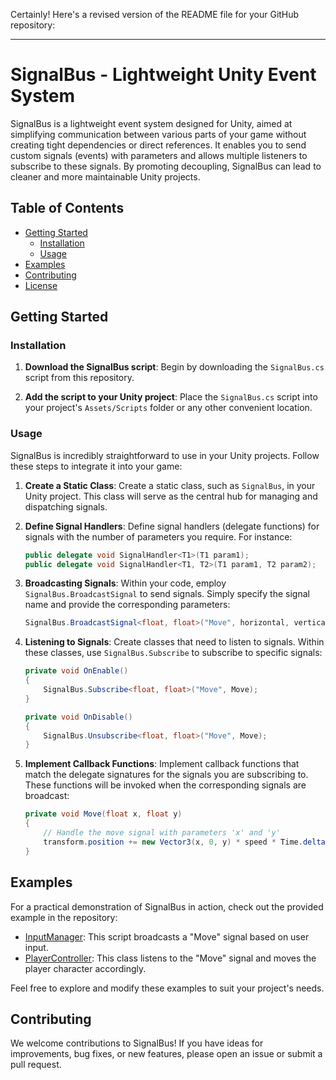 Certainly! Here's a revised version of the README file for your GitHub repository:

---

# SignalBus - Lightweight Unity Event System

SignalBus is a lightweight event system designed for Unity, aimed at simplifying communication between various parts of your game without creating tight dependencies or direct references. It enables you to send custom signals (events) with parameters and allows multiple listeners to subscribe to these signals. By promoting decoupling, SignalBus can lead to cleaner and more maintainable Unity projects.

## Table of Contents

- [Getting Started](#getting-started)
  - [Installation](#installation)
  - [Usage](#usage)
- [Examples](#examples)
- [Contributing](#contributing)
- [License](#license)

## Getting Started

### Installation

1. **Download the SignalBus script**: Begin by downloading the `SignalBus.cs` script from this repository.

2. **Add the script to your Unity project**: Place the `SignalBus.cs` script into your project's `Assets/Scripts` folder or any other convenient location.

### Usage

SignalBus is incredibly straightforward to use in your Unity projects. Follow these steps to integrate it into your game:

1. **Create a Static Class**: Create a static class, such as `SignalBus`, in your Unity project. This class will serve as the central hub for managing and dispatching signals.

2. **Define Signal Handlers**: Define signal handlers (delegate functions) for signals with the number of parameters you require. For instance:

    ```csharp
    public delegate void SignalHandler<T1>(T1 param1);
    public delegate void SignalHandler<T1, T2>(T1 param1, T2 param2);
    ```

3. **Broadcasting Signals**: Within your code, employ `SignalBus.BroadcastSignal` to send signals. Simply specify the signal name and provide the corresponding parameters:

    ```csharp
    SignalBus.BroadcastSignal<float, float>("Move", horizontal, vertical);
    ```

4. **Listening to Signals**: Create classes that need to listen to signals. Within these classes, use `SignalBus.Subscribe` to subscribe to specific signals:

    ```csharp
    private void OnEnable()
    {
        SignalBus.Subscribe<float, float>("Move", Move);
    }

    private void OnDisable()
    {
        SignalBus.Unsubscribe<float, float>("Move", Move);
    }
    ```

5. **Implement Callback Functions**: Implement callback functions that match the delegate signatures for the signals you are subscribing to. These functions will be invoked when the corresponding signals are broadcast:

    ```csharp
    private void Move(float x, float y)
    {
        // Handle the move signal with parameters 'x' and 'y'
        transform.position += new Vector3(x, 0, y) * speed * Time.deltaTime;
    }
    ```

## Examples

For a practical demonstration of SignalBus in action, check out the provided example in the repository:

- [InputManager](Example/InputManager.cs): This script broadcasts a "Move" signal based on user input.
- [PlayerController](Example/PlayerController.cs): This class listens to the "Move" signal and moves the player character accordingly.

Feel free to explore and modify these examples to suit your project's needs.

## Contributing

We welcome contributions to SignalBus! If you have ideas for improvements, bug fixes, or new features, please open an issue or submit a pull request. 
 

 
